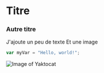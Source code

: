 # Titre
### Autre titre
J'ajoute un peu de texte
Et une image

``` javascript
var myVar = "Hello, world!";
```

![Image of Yaktocat](https://octodex.github.com/images/yaktocat.png)
